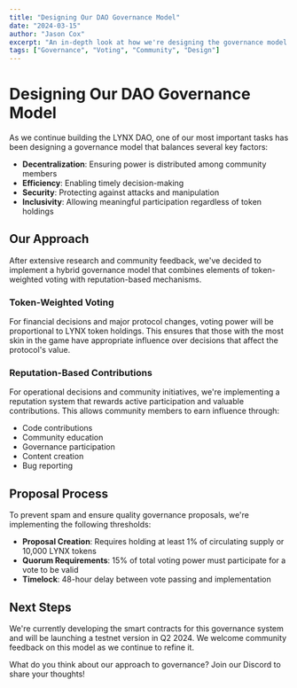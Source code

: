 ```yaml
---
title: "Designing Our DAO Governance Model"
date: "2024-03-15"
author: "Jason Cox"
excerpt: "An in-depth look at how we're designing the governance model for the LYNX DAO to ensure fair representation and effective decision-making."
tags: ["Governance", "Voting", "Community", "Design"]
---
```


# Designing Our DAO Governance Model

As we continue building the LYNX DAO, one of our most important tasks has been designing a governance model that balances several key factors:

- **Decentralization**: Ensuring power is distributed among community members
- **Efficiency**: Enabling timely decision-making
- **Security**: Protecting against attacks and manipulation
- **Inclusivity**: Allowing meaningful participation regardless of token holdings

## Our Approach

After extensive research and community feedback, we've decided to implement a hybrid governance model that combines elements of token-weighted voting with reputation-based mechanisms.

### Token-Weighted Voting

For financial decisions and major protocol changes, voting power will be proportional to LYNX token holdings. This ensures that those with the most skin in the game have appropriate influence over decisions that affect the protocol's value.

### Reputation-Based Contributions

For operational decisions and community initiatives, we're implementing a reputation system that rewards active participation and valuable contributions. This allows community members to earn influence through:

- Code contributions
- Community education
- Governance participation
- Content creation
- Bug reporting

## Proposal Process

To prevent spam and ensure quality governance proposals, we're implementing the following thresholds:

- **Proposal Creation**: Requires holding at least 1% of circulating supply or 10,000 LYNX tokens
- **Quorum Requirements**: 15% of total voting power must participate for a vote to be valid
- **Timelock**: 48-hour delay between vote passing and implementation

## Next Steps

We're currently developing the smart contracts for this governance system and will be launching a testnet version in Q2 2024. We welcome community feedback on this model as we continue to refine it.

What do you think about our approach to governance? Join our Discord to share your thoughts! 